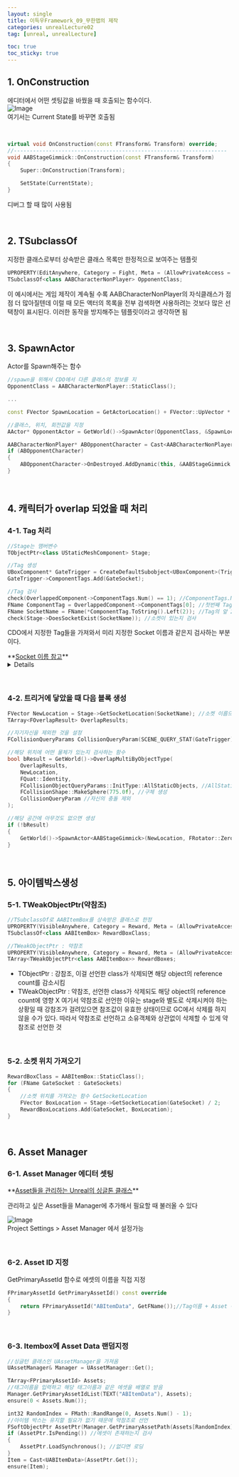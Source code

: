 ```yaml
---
layout: single
title: 이득우Framework_09_무한맵의 제작
categories: unrealLecture02
tag: [unreal, unrealLecture]

toc: true
toc_sticky: true
---
```

## 1. OnConstruction
에디터에서 어떤 셋팅값을 바꿨을 때 호출되는 함수이다.<br>
![Image](https://github.com/user-attachments/assets/dd70dfcd-d774-40c7-976f-24ba1f7cc1df)<br>
여기서는 Current State를 바꾸면 호출됨

   

```cpp
virtual void OnConstruction(const FTransform& Transform) override;
//-------------------------------------------------------------------
void AABStageGimmick::OnConstruction(const FTransform& Transform)
{
	Super::OnConstruction(Transform);

	SetState(CurrentState);
}
```
디버그 할 때 많이 사용됨

   
   

## 2. TSubclassOf
지정한 클래스로부터 상속받은 클래스 목록만 한정적으로 보여주는 템플릿
```cpp
UPROPERTY(EditAnywhere, Category = Fight, Meta = (AllowPrivateAccess = "true"))
TSubclassOf<class AABCharacterNonPlayer> OpponentClass;
```
이 예시에서는 게임 제작이 계속될 수록 AABCharacterNonPlayer의 자식클래스가 점점 더 많아질텐데
이럴 때 모든 액터의 목록을 전부 검색하면 사용하려는 것보다 많은 선택창이 표시된다.
이러한 동작을 방지해주는 템플릿이라고 생각하면 됨

   
   

## 3. SpawnActor
Actor를 Spawn해주는 함수
```cpp
//spawn을 위해서 CDO에서 다른 클래스의 정보를 지
OpponentClass = AABCharacterNonPlayer::StaticClass();

...

const FVector SpawnLocation = GetActorLocation() + FVector::UpVector * 88.0f;

//클래스, 위치, 회전값을 지정
AActor* OpponentActor = GetWorld()->SpawnActor(OpponentClass, &SpawnLocation, &FRotator::ZeroRotator);

AABCharacterNonPlayer* ABOpponentCharacter = Cast<AABCharacterNonPlayer>(OpponentActor);
if (ABOpponentCharacter)
{
	ABOpponentCharacter->OnDestroyed.AddDynamic(this, &AABStageGimmick::OnOpponentDestroyed);
}
```

   
   

## 4. 캐릭터가 overlap 되었을 때 처리
### 4-1. Tag 처리
```cpp
//Stage는 맴버변수
TObjectPtr<class UStaticMeshComponent> Stage;

//Tag 생성
UBoxComponent* GateTrigger = CreateDefaultSubobject<UBoxComponent>(TriggerName);
GateTrigger->ComponentTags.Add(GateSocket);

//Tag 검사
check(OverlappedComponent->ComponentTags.Num() == 1); //ComponentTags.Num() : Tag 개수
FName ComponentTag = OverlappedComponent->ComponentTags[0]; //첫번째 Tag를 가져옴
FName SocketName = FName(*ComponentTag.ToString().Left(2)); //Tag의 앞 2글자를 가져옴
check(Stage->DoesSocketExist(SocketName)); //소켓이 있는지 검사
```
CDO에서 지정한 Tag들을 가져와서 미리 지정한 Socket 이름과 같은지 검사하는 부분이다.
<div class="notice--info" markdown="1">
**<u>Socket 이름 참고</u>** 
    <details>
        ![Image](https://github.com/user-attachments/assets/b776528e-b5da-4c84-9070-db7dd04ef32e)
    </details>
</div>

   

### 4-2. 트리거에 닿았을 때 다음 블록 생성
```cpp
FVector NewLocation = Stage->GetSocketLocation(SocketName); //소켓 이름으로 위치 반환
TArray<FOverlapResult> OverlapResults;

//자기자신을 제외한 것을 설정
FCollisionQueryParams CollisionQueryParam(SCENE_QUERY_STAT(GateTrigger), false, this);

//해당 위치에 어떤 물체가 있는지 검사하는 함수
bool bResult = GetWorld()->OverlapMultiByObjectType(
	OverlapResults,
	NewLocation,
	FQuat::Identity,
	FCollisionObjectQueryParams::InitType::AllStaticObjects, //AllStaticObjects 모든 스테틱 오브젝트 타입 중
	FCollisionShape::MakeSphere(775.0f), //구체 생성
	CollisionQueryParam //자신의 충돌 제외 
);

//해당 공간에 아무것도 없으면 생성
if (!bResult)
{
	GetWorld()->SpawnActor<AABStageGimmick>(NewLocation, FRotator::ZeroRotator);
}
```

   
   

## 5. 아이템박스생성
### 5-1. TWeakObjectPtr(약참조)
```cpp
//TSubclassOf로 AABItemBox를 상속받은 클래스로 한정
UPROPERTY(VisibleAnywhere, Category = Reward, Meta = (AllowPrivateAccess = "true"))
TSubclassOf<class AABItemBox> RewardBoxClass;

//TWeakObjectPtr : 약참조
UPROPERTY(VisibleAnywhere, Category = Reward, Meta = (AllowPrivateAccess = "true"))
TArray<TWeakObjectPtr<class AABItemBox>> RewardBoxes;
```
* TObjectPtr : 강참조, 이걸 선언한 class가 삭제되면 해당 object의 reference count를 감소시킴
* TWeakObjectPtr : 약참조, 선언한 class가 삭제되도 해당 object의 reference count에 영향 X
여기서 약참조로 선언한 이유는 stage와 별도로 삭제시켜야 하는 상황일 때 강참조가 걸려있으면
참조값이 유효한 상태이므로 GC에서 삭제를 하지 않을 수가 있다.
따라서 약참조로 선언하고 소유객체와 상관없이 삭제할 수 있게 약참조로 선언한 것

   

### 5-2. 소켓 위치 가져오기
```cpp
RewardBoxClass = AABItemBox::StaticClass();
for (FName GateSocket : GateSockets)
{
	//소켓 위치를 가져오는 함수 GetSocketLocation
	FVector BoxLocation = Stage->GetSocketLocation(GateSocket) / 2;
	RewardBoxLocations.Add(GateSocket, BoxLocation);
}
```

   
   

## 6. Asset Manager
### 6-1. Asset Manager 에디터 셋팅
<div class="notice--danger" markdown="1">
**<u>Asset들을 관리하는 Unreal의 싱글톤 클래스</u>** 

관리하고 싶은 Asset들을 Manager에 추가해서 필요할 때 불러올 수 있다
</div>

![Image](https://github.com/user-attachments/assets/c1bab56c-332e-4153-8d6b-06437d0acdfc)<br>
Project Settings > Asset Manager 에서 설정가능

   

### 6-2. Asset ID 지정
GetPrimaryAssetId 함수로 에셋의 이름을 직접 지정
```cpp
FPrimaryAssetId GetPrimaryAssetId() const override
{
	return FPrimaryAssetId("ABItemData", GetFName());//Tag이름 + Asset 이름 = 유일한 식별자 Id
}
```

   

### 6-3. Itembox에 Asset Data 랜덤지정
```cpp
//싱글턴 클래스인 UAssetManager을 가져옴
UAssetManager& Manager = UAssetManager::Get();

TArray<FPrimaryAssetId> Assets;
//태그이름을 입력하고 해당 태그이름과 같은 에셋을 배열로 받음
Manager.GetPrimaryAssetIdList(TEXT("ABItemData"), Assets);
ensure(0 < Assets.Num());

int32 RandomIndex = FMath::RandRange(0, Assets.Num() - 1);
//아이템 박스는 유지할 필요가 없기 때문에 약참조로 선언
FSoftObjectPtr AssetPtr(Manager.GetPrimaryAssetPath(Assets[RandomIndex]));
if (AssetPtr.IsPending()) //에셋이 존재하는지 검사
{
	AssetPtr.LoadSynchronous(); //없다면 로딩
}
Item = Cast<UABItemData>(AssetPtr.Get());
ensure(Item);
```
